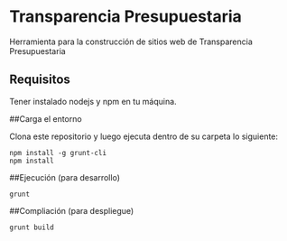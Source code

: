 Transparencia Presupuestaria
=======

Herramienta para la construcción de sitios web de Transparencia Presupuestaria

## Requisitos

Tener instalado nodejs y npm en tu máquina.

##Carga el entorno

Clona este repositorio y luego ejecuta dentro de su carpeta lo siguiente:

```
npm install -g grunt-cli
npm install

```

##Ejecución (para desarrollo)

```
grunt
```

##Compliación (para despliegue)

```
grunt build
```
